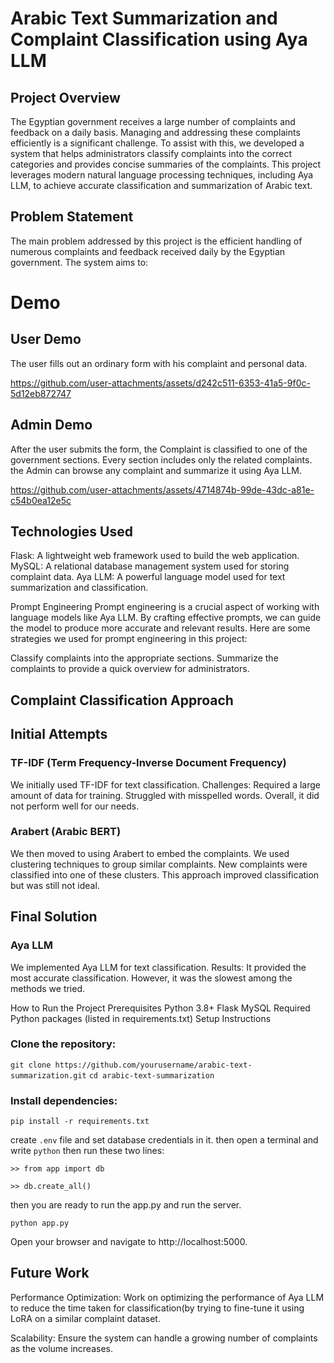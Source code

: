 # Arabic Text Summarization and Complaint Classification using Aya LLM
## Project Overview
The Egyptian government receives a large number of complaints and feedback on a daily basis. Managing and addressing these complaints efficiently is a significant challenge. To assist with this, we developed a system that helps administrators classify complaints into the correct categories and provides concise summaries of the complaints. This project leverages modern natural language processing techniques, including Aya LLM, to achieve accurate classification and summarization of Arabic text.

## Problem Statement
The main problem addressed by this project is the efficient handling of numerous complaints and feedback received daily by the Egyptian government. The system aims to:
# Demo 
## User Demo
The user fills out an ordinary form with his complaint and personal data.

https://github.com/user-attachments/assets/d242c511-6353-41a5-9f0c-5d12eb872747

## Admin Demo
After the user submits the form, the Complaint is classified to one of the government sections. 
Every section includes only the related complaints. the Admin can browse any complaint and summarize it using Aya LLM.

https://github.com/user-attachments/assets/4714874b-99de-43dc-a81e-c54b0ea12e5c


## Technologies Used
Flask: A lightweight web framework used to build the web application.
MySQL: A relational database management system used for storing complaint data.
Aya LLM: A powerful language model used for text summarization and classification.

Prompt Engineering
Prompt engineering is a crucial aspect of working with language models like Aya LLM. By crafting effective prompts, we can guide the model to produce more accurate and relevant results. Here are some strategies we used for prompt engineering in this project:


Classify complaints into the appropriate sections.
Summarize the complaints to provide a quick overview for administrators.
## Complaint Classification Approach
## Initial Attempts
### TF-IDF (Term Frequency-Inverse Document Frequency)

We initially used TF-IDF for text classification.
Challenges:
Required a large amount of data for training.
Struggled with misspelled words.
Overall, it did not perform well for our needs.
### Arabert (Arabic BERT)

We then moved to using Arabert to embed the complaints.
We used clustering techniques to group similar complaints.
New complaints were classified into one of these clusters.
This approach improved classification but was still not ideal.
## Final Solution
### Aya LLM
We implemented Aya LLM for text classification.
Results:
It provided the most accurate classification.
However, it was the slowest among the methods we tried.

How to Run the Project
Prerequisites
Python 3.8+
Flask
MySQL
Required Python packages (listed in requirements.txt)
Setup Instructions

### Clone the repository:
```git clone https://github.com/yourusername/arabic-text-summarization.git```
```cd arabic-text-summarization```

### Install dependencies:

```pip install -r requirements.txt```

create ```.env``` file and set database credentials in it.
then open a terminal and write ```python```
then run these two lines:

```>> from app import db```

```>> db.create_all()```

then you are ready to run the app.py and run the server.

```python app.py```

Open your browser and navigate to http://localhost:5000.


## Future Work

Performance Optimization: Work on optimizing the performance of Aya LLM to reduce the time taken for classification(by trying to fine-tune it using LoRA on a similar complaint dataset.

Scalability: Ensure the system can handle a growing number of complaints as the volume increases.


